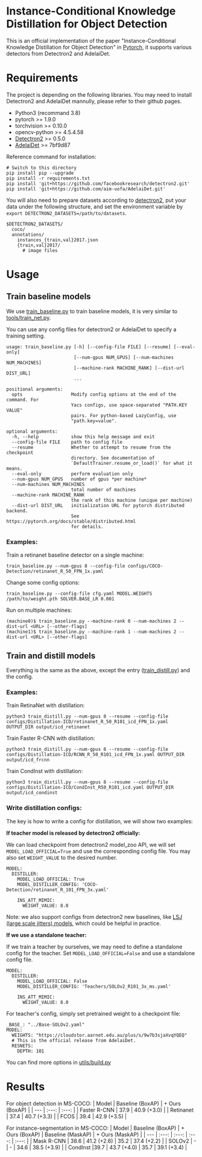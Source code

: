 # Instance-Conditional Knowledge Distillation for Object Detection
This is an official implementation of the paper "Instance-Conditional Knowledge Distillation for Object Detection" in [Pytorch](https://pytorch.org), it supports various detectors from Detectron2 and AdelaiDet. 


# Requirements
The project is depending on the following libraries. You may need to install Detectron2 and AdelaiDet mannully, please refer to their github pages.
- Python3 (recommand 3.8)
- pytorch >= 1.9.0
- torchvision >= 0.10.0
- opencv-python >= 4.5.4.58
- [Detectron2](https://github.com/facebookresearch/detectron2) >= 0.5.0
- [AdelaiDet](https://github.com/aim-uofa/AdelaiDet) >= 7bf9d87 

Reference command for installation:
```
# Switch to this directory
pip install pip --upgrade
pip install -r requirements.txt
pip install 'git+https://github.com/facebookresearch/detectron2.git'
pip install 'git+https://github.com/aim-uofa/AdelaiDet.git'
```

You will also need to prepare datasets according to [detectron2](https://github.com/facebookresearch/detectron2/tree/main/datasets), put your data under the following structure, and set the environment variable by `export DETECTRON2_DATASETS=/path/to/datasets`.
```
$DETECTRON2_DATASETS/
  coco/
  annotations/
    instances_{train,val}2017.json
    {train,val}2017/
      # image files
```

# Usage
## Train baseline models
We use [train_baseline.py](./train_baseline.py) to train baseline models, it is very similar to [tools/train_net.py](https://github.com/facebookresearch/detectron2/blob/main/tools/train_net.py). 

You can use any config files for detectron2 or AdelaiDet to specify a training setting.
```
usage: train_baseline.py [-h] [--config-file FILE] [--resume] [--eval-only]
                         [--num-gpus NUM_GPUS] [--num-machines NUM_MACHINES]
                         [--machine-rank MACHINE_RANK] [--dist-url DIST_URL]
                         ...

positional arguments:
  opts                  Modify config options at the end of the command. For
                        Yacs configs, use space-separated "PATH.KEY VALUE"
                        pairs. For python-based LazyConfig, use
                        "path.key=value".

optional arguments:
  -h, --help            show this help message and exit
  --config-file FILE    path to config file
  --resume              Whether to attempt to resume from the checkpoint
                        directory. See documentation of
                        `DefaultTrainer.resume_or_load()` for what it means.
  --eval-only           perform evaluation only
  --num-gpus NUM_GPUS   number of gpus *per machine*
  --num-machines NUM_MACHINES
                        total number of machines
  --machine-rank MACHINE_RANK
                        the rank of this machine (unique per machine)
  --dist-url DIST_URL   initialization URL for pytorch distributed backend.
                        See https://pytorch.org/docs/stable/distributed.html
                        for details.
```
### Examples:

Train a retinanet baseline detector on a single machine:

```
train_baseline.py --num-gpus 8 --config-file configs/COCO-Detection/retinanet_R_50_FPN_1x.yaml
```

Change some config options:

```
train_baseline.py --config-file cfg.yaml MODEL.WEIGHTS /path/to/weight.pth SOLVER.BASE_LR 0.001
```

Run on multiple machines:
```
(machine0)$ train_baseline.py --machine-rank 0 --num-machines 2 --dist-url <URL> [--other-flags]
(machine1)$ train_baseline.py --machine-rank 1 --num-machines 2 --dist-url <URL> [--other-flags]
```

## Train and distill models
Everything is the same as the above, except the entry ([train_distill.py](./train_distill.py)) and the config. 

### Examples:

Train RetinaNet with distillation:

```
python3 train_distill.py --num-gpus 8 --resume --config-file configs/Distillation-ICD/retinanet_R_50_R101_icd_FPN_1x.yaml OUTPUT_DIR output/icd_retinanet
```

Train Faster R-CNN with distillation:

```
python3 train_distill.py --num-gpus 8 --resume --config-file configs/Distillation-ICD/RCNN_R_50_R101_icd_FPN_1x.yaml OUTPUT_DIR output/icd_frcnn
```

Train CondInst with distillation:

```
python3 train_distill.py --num-gpus 8 --resume --config-file configs/Distillation-ICD/CondInst_R50_R101_icd.yaml OUTPUT_DIR output/icd_condinst
```

### Write distillation configs:
The key is how to write a config for distillation, we will show two examples:

**If teacher model is released by detectron2 officially:**

We can load checkpoint from detectron2 model_zoo API, we will set `MODEL_LOAD_OFFICIAL=True` and use the corresponding config file. You may also set `WEIGHT_VALUE` to the desired number. 

```
MODEL:
  DISTILLER:
    MODEL_LOAD_OFFICIAL: True
    MODEL_DISTILLER_CONFIG: 'COCO-Detection/retinanet_R_101_FPN_3x.yaml'
      
    INS_ATT_MIMIC:
      WEIGHT_VALUE: 8.0
```

Note: we also support configs from detectron2 new baselines, like [LSJ (large scale jitters) models](https://github.com/facebookresearch/detectron2/blob/main/configs/new_baselines/mask_rcnn_R_101_FPN_400ep_LSJ.py), which could be helpful in practice.


**If we use a standalone teacher:**

If we train a teacher by ourselves, we may need to define a standalone config for the teacher. Set `MODEL_LOAD_OFFICIAL=False` and use a standalone config file.

``` 
MODEL:
  DISTILLER:
    MODEL_LOAD_OFFICIAL: False
    MODEL_DISTILLER_CONFIG: 'Teachers/SOLOv2_R101_3x_ms.yaml'
      
    INS_ATT_MIMIC:
      WEIGHT_VALUE: 8.0
```

For teacher's config, simply set pretrained weight to a checkpoint file:
```
_BASE_: "../Base-SOLOv2.yaml"
MODEL:
  WEIGHTS: "https://cloudstor.aarnet.edu.au/plus/s/9w7b3sjaXvqYQEQ" 
  # This is the official release from AdelaiDet.
  RESNETS:
    DEPTH: 101
```

You can find more options in [utils/build.py](utils/build.py)

# Results
For object detection in MS-COCO:
| Model         | Baseline (BoxAP)     | + Ours (BoxAP)           | 
| ---           | :---:        | :---:         |
| Faster R-CNN     | 37.9         | 40.9 (+3.0)        |
| Retinanet     | 37.4         | 40.7 (+3.3)         |
| FCOS          | 39.4         | 42.9 (+3.5)         |

For instance-segmentation in MS-COCO:
| Model         | Baseline (BoxAP)    | + Ours (BoxAP)          | Baseline (MaskAP)    | + Ours (MaskAP)          | 
| ---           | :---:        | :---:         | :---:        | :---:         |
| Mask R-CNN     | 38.6        | 41.2 (+2.6)         |  35.2 | 37.4 (+2.2) |
| SOLOv2     | - | - | 34.6 | 38.5 (+3.9) |
| CondInst        |39.7 | 43.7 (+4.0) | 35.7 | 39.1 (+3.4) |